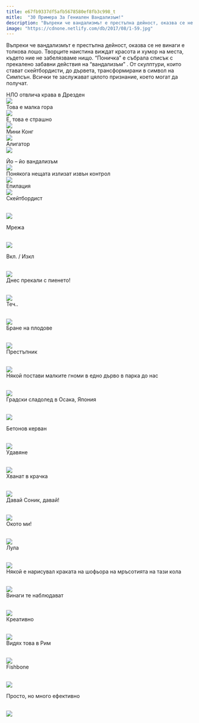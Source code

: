 ```yaml
---
title: e67fb9337df5afb5678580ef8fb3c998_t
mitle:  "30 Примера За Гениален Вандализъм!"
description: "Въпреки че вандализмът е престъпна дейност, оказва се не винаги е толкова лошо. Творците наистина виждат красота и хумор на места, където ние не забелязваме нищо. &qout;П�"
image: "https://cdnone.netlify.com/db/2017/08/1-59.jpg"
---
```


 <p>Въпреки че вандализмът е престъпна дейност, оказва се не винаги е толкова лошо. Творците наистина виждат красота и хумор на места, където ние не забелязваме нищо. “Поничка” е събрала списък с прекалено забавни действия на “вандализъм” . От скулптури, които стават скейтбордисти, до дървета, трансформирани в символ на Симпсън. Всички те заслужават цялото признание, което могат да получат.</p>      <p> НЛО отвлича крава в Дрезден  <br/><img src="https://cdnone.netlify.com/db/2017/08/1-59.jpg"/><br/> Това е малка гора  <br/><img src="https://cdnone.netlify.com/db/2017/08/2-59.jpg"/><br/> Е, това е страшно  <br/><img src="https://cdnone.netlify.com/db/2017/08/3-63.jpg"/><br/> Мини Конг  <br/><img src="https://cdnone.netlify.com/db/2017/08/4-57.jpg"/><br/> Алигатор  <br/><img src="https://cdnone.netlify.com/db/2017/08/5-57.jpg"/><br/></p> <p> Йо – йо вандализъм  <br/><img src="https://cdnone.netlify.com/db/2017/08/6-61.jpg"/><br/> Понякога нещата излизат извън контрол  <br/><img src="https://cdnone.netlify.com/db/2017/08/7-58.jpg"/><br/> Епилация  <br/><img src="https://cdnone.netlify.com/db/2017/08/8-61.jpg"/><br/> Скейтбордист</p> <p> <br/><img src="https://cdnone.netlify.com/db/2017/08/9-59.jpg"/><br/></p>      <p>Мрежа</p> <p> <br/><img src="https://cdnone.netlify.com/db/2017/08/10-51.jpg"/><br/></p> <p> Вкл. / Изкл</p> <p> <br/><img src="https://cdnone.netlify.com/db/2017/08/11-50.jpg"/><br/> Днес прекали с пиенето!</p>      <p> <br/><img src="https://cdnone.netlify.com/db/2017/08/12-49.jpg"/><br/> Теч..</p> <p> <br/><img src="https://cdnone.netlify.com/db/2017/08/13-46.jpg"/><br/> Бране на плодове</p> <p> <br/><img src="https://cdnone.netlify.com/db/2017/08/14-47.jpg"/><br/> Престъпник</p> <p> <br/><img src="https://cdnone.netlify.com/db/2017/08/15-47.jpg"/><br/> Някой постави малките гноми в едно дърво в парка до нас</p> <p> <br/><img src="https://cdnone.netlify.com/db/2017/08/16-43.jpg"/><br/> Градски сладолед в Осака, Япония</p> <p> <br/><img src="https://cdnone.netlify.com/db/2017/08/17-41.jpg"/><br/></p>      <p> Бетонов керван</p> <p> <br/><img src="https://cdnone.netlify.com/db/2017/08/18-38.jpg"/><br/> Удавяне</p> <p> <br/><img src="https://cdnone.netlify.com/db/2017/08/19-33.jpg"/><br/> Хванат в крачка</p> <p> <br/><img src="https://cdnone.netlify.com/db/2017/08/20-29.jpg"/><br/> Давай Соник, давай!</p>      <p> <br/><img src="https://cdnone.netlify.com/db/2017/08/21-24.jpg"/><br/> Окото ми!</p> <p> <br/><img src="https://cdnone.netlify.com/db/2017/08/22-20.jpg"/><br/> Лула</p> <p> <br/><img src="https://cdnone.netlify.com/db/2017/08/23-18.jpg"/><br/> Някой е нарисувал краката на шофьора на мръсотията на тази кола</p> <p> <br/><img src="https://cdnone.netlify.com/db/2017/08/24-16.jpg"/><br/> Винаги те наблюдават</p> <p> <br/><img src="https://cdnone.netlify.com/db/2017/08/25-16.jpg"/><br/> Креативно</p> <p> <br/><img src="https://cdnone.netlify.com/db/2017/08/26-11.jpg"/><br/> Видях това в Рим</p> <p> <br/><img src="https://cdnone.netlify.com/db/2017/08/27-9.jpg"/><br/> Fishbone</p> <p> <br/><img src="https://cdnone.netlify.com/db/2017/08/28-7.jpg"/><br/></p> <p> Просто, но много ефективно</p> <p> <br/><img src="https://cdnone.netlify.com/db/2017/08/29-6.jpg"/><br/></p>       